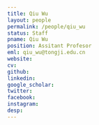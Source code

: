 ```yaml
---
title: Qiu Wu
layout: people
permalink: /people/qiu_wu
status: Staff
pname: Qiu Wu
position: Assitant Profesor
eml: qiu_wu@tongji.edu.cn
website: 
cv: 
github:
linkedin:
google_scholar: 
twitter: 
facebook: 
instagram:
desp: 
---
```

